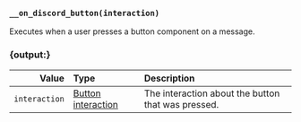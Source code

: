 ### `__on_discord_button(interaction)`

Executes when a user presses a button component on a message.


### {output:}

|         Value | Type                                                 | Description                                        |
|--------------:|:-----------------------------------------------------|:---------------------------------------------------|
| `interaction` | [Button interaction](/values/interactions/button.md) | The interaction about the button that was pressed. |